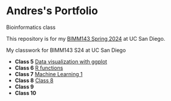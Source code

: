 # Andres's Portfolio
Bioinformatics class

This repository is for my [BIMM143 Spring 2024](https://bioboot.github.io/bimm143_S24/) at UC San Diego.

My classwork for BIMM143 S24 at UC San Diego

- **Class 5** [Data visualization with ggplot](https://github.com/a1vasque/bimm143_github/blob/main/classs05%20copy/class05.md)
- **Class 6** [R functions](https://github.com/a1vasque/bimm143_github/blob/main/class06%20copy/Class06.qmd)
- **Class 7** [Machine Learning 1](https://github.com/a1vasque/bimm143_github/blob/main/class07%20copy/Class07.qmd)
- **Class 8** [Class 8](https://github.com/a1vasque/bimm143_github/blob/main/Class08%20copy/class08.qmd)
- **Class 9**
- **Class 10**
  
